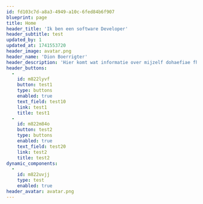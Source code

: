 ```yaml
---
id: fd103c7d-a8a3-4949-a10c-6fed84b6f907
blueprint: page
title: Home
header_title: 'Ik ben een software Developer'
header_subtitle: test
updated_by: 1
updated_at: 1741553720
header_image: avatar.png
header_name: 'Dion Boerrigter'
header_description: 'Hier komt wat informatie over mijzelf dohaefiae fhe aifehius hf hishuif shiufhiusrhifrhsigshgiurshiguhrsiughsirhgishgisrhrgis gs ihrhgigihrsighs i'
header_buttons:
  -
    id: m822lyvf
    button: test1
    type: buttons
    enabled: true
    text_field: test10
    link: test1
    title: test1
  -
    id: m822m84o
    button: test2
    type: buttons
    enabled: true
    text_field: test20
    link: test2
    title: test2
dynamic_components:
  -
    id: m822uvjj
    type: test
    enabled: true
header_avatar: avatar.png
---
```

